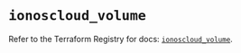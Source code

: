 # `ionoscloud_volume`

Refer to the Terraform Registry for docs: [`ionoscloud_volume`](https://registry.terraform.io/providers/ionos-cloud/ionoscloud/6.6.8/docs/resources/volume).
